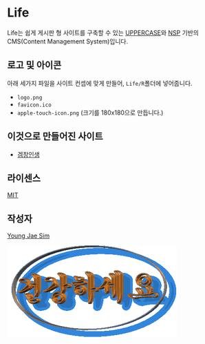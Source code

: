 # Life
Life는 쉽게 게시판 형 사이트를 구축할 수 있는 [UPPERCASE](http://UPPERCASE.IO)와 [NSP](http://nsp.js.org) 기반의 CMS(Content Management System)입니다.

## 로고 및 아이콘
아래 세가지 파일을 사이트 컨셉에 맞게 만들어, `Life/R`폴더에 넣어줍니다.
* `logo.png`
* `favicon.ico`
* `apple-touch-icon.png` (크기를 180x180으로 만듭니다.)

## 이것으로 만들어진 사이트
* [겜창인생](https://gclife.net)

## 라이센스
[MIT](LICENSE)

## 작성자
[Young Jae Sim](https://github.com/Hanul)

![ScreenShot](https://raw.githubusercontent.com/Hanul/Life/master/well-being.gif)